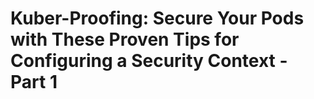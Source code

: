 # Kuber-Proofing: Secure Your Pods with These Proven Tips for Configuring a Security Context - Part 1
